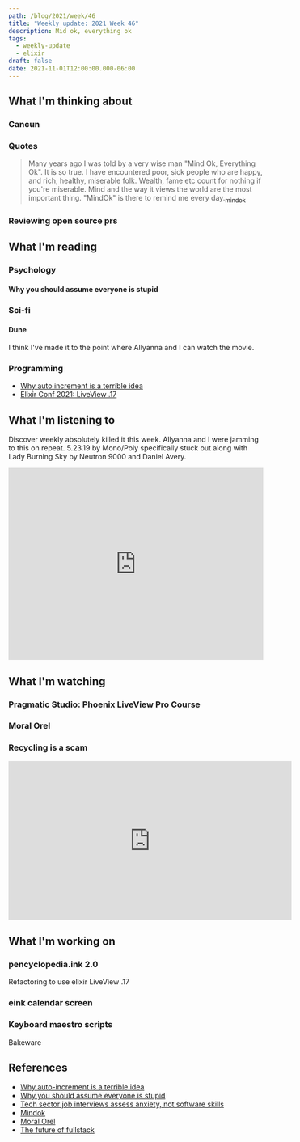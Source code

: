 ```yaml
---
path: /blog/2021/week/46
title: "Weekly update: 2021 Week 46"
description: Mid ok, everything ok
tags:
  - weekly-update
  - elixir
draft: false
date: 2021-11-01T12:00:00.000-06:00
---
```


## What I'm thinking about

### Cancun

### Quotes

> Many years ago I was told by a very wise man "Mind Ok, Everything Ok". It is so true. I have encountered poor, sick people who are happy, and rich, healthy, miserable folk. Wealth, fame etc count for nothing if you're miserable. Mind and the way it views the world are the most important thing. "MindOk" is there to remind me every day.[<sub>mindok</sub>][mindok]

### Reviewing open source prs

## What I'm reading

### Psychology

#### Why you should assume everyone is stupid

### Sci-fi

#### Dune

I think I've made it to the point where Allyanna and I can watch the movie.

### Programming

- [Why auto increment is a terrible idea][uuid]
- [Elixir Conf 2021: LiveView .17][future]

## What I'm listening to

Discover weekly absolutely killed it this week. Allyanna and I were jamming to this on repeat. 5.23.19 by Mono/Poly specifically stuck out along with Lady Burning Sky by Neutron 9000 and Daniel Avery.

<iframe src="https://open.spotify.com/embed/playlist/4aTZIcVH6iksCqr9PUR6ks" width="100%" height="380" frameBorder="0" allowtransparency="true" allow="encrypted-media"></iframe>

## What I'm watching

### Pragmatic Studio: Phoenix LiveView Pro Course

### Moral Orel

### Recycling is a scam

<iframe width="560" height="315" src="https://www.youtube.com/embed/LELvVUIz5pY" title="YouTube video player" frameborder="0" allow="accelerometer; autoplay; clipboard-write; encrypted-media; gyroscope; picture-in-picture" allowfullscreen></iframe>

## What I'm working on

### pencyclopedia.ink 2.0

Refactoring to use elixir LiveView .17

### eink calendar screen

### Keyboard maestro scripts

Bakeware

## References

[uuid]: https://www.clever-cloud.com/blog/engineering/2015/05/20/why-auto-increment-is-a-terrible-idea/
[stupid]: https://lifehacker.com/why-you-should-assume-everyone-is-stupid-lazy-and-pos-1847997212
[anxiety]: https://news.ncsu.edu/2020/07/tech-job-interviews-anxiety/
[mindok]: https://contex-charts.org/faq
[orel]: https://en.wikipedia.org/wiki/Moral_Orel
[future]: https://www.youtube.com/watch?v=Of1phFsC4ZI

- [Why auto-increment is a terrible idea][uuid]
- [Why you should assume everyone is stupid][stupid]
- [Tech sector job interviews assess anxiety, not software skills][anxiety]
- [Mindok][mindok]
- [Moral Orel][orel]
- [The future of fullstack][future]
